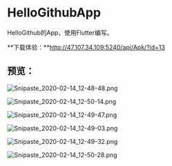 # HelloGithubApp
 HelloGithub的App，使用Flutter编写。

**下载体验：**http://47.107.34.109:5240/api/Apk/?id=13

## 预览：

![Snipaste_2020-02-14_12-48-48.png](https://i.loli.net/2020/02/16/2pfDJS1AehVvIbR.png)

![Snipaste_2020-02-14_12-50-14.png](https://i.loli.net/2020/02/16/yZ96C4jB7P1mTQS.png)

![Snipaste_2020-02-14_12-49-47.png](https://i.loli.net/2020/02/16/Ju4mD2rpnvl8BHQ.png)

![Snipaste_2020-02-14_12-49-03.png](https://i.loli.net/2020/02/16/LNYDxufrwqaC91s.png)

![Snipaste_2020-02-14_12-49-32.png](https://i.loli.net/2020/02/16/rwi5BUGeEykVq7n.png)

![Snipaste_2020-02-14_12-50-28.png](https://i.loli.net/2020/02/16/Zuf7F3zUsX4PdW9.png)

